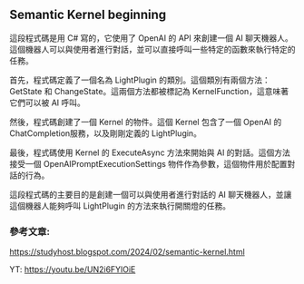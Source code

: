 ## Semantic Kernel beginning

這段程式碼是用 C# 寫的，它使用了 OpenAI 的 API 來創建一個 AI 聊天機器人。這個機器人可以與使用者進行對話，並可以直接呼叫一些特定的函數來執行特定的任務。  

首先，程式碼定義了一個名為 LightPlugin 的類別。這個類別有兩個方法：GetState 和 ChangeState。這兩個方法都被標記為 KernelFunction，這意味著它們可以被 AI 呼叫。 

然後，程式碼創建了一個 Kernel 的物件。這個 Kernel 包含了一個 OpenAI 的ChatCompletion服務，以及剛剛定義的 LightPlugin。  

最後，程式碼使用 Kernel 的 ExecuteAsync 方法來開始與 AI 的對話。這個方法接受一個 OpenAIPromptExecutionSettings 物件作為參數，這個物件用於配置對話的行為。  

這段程式碼的主要目的是創建一個可以與使用者進行對話的 AI 聊天機器人，並讓這個機器人能夠呼叫 LightPlugin 的方法來執行開關燈的任務。  

### 參考文章:
https://studyhost.blogspot.com/2024/02/semantic-kernel.html

YT: 
https://youtu.be/UN2i6FYlOiE
